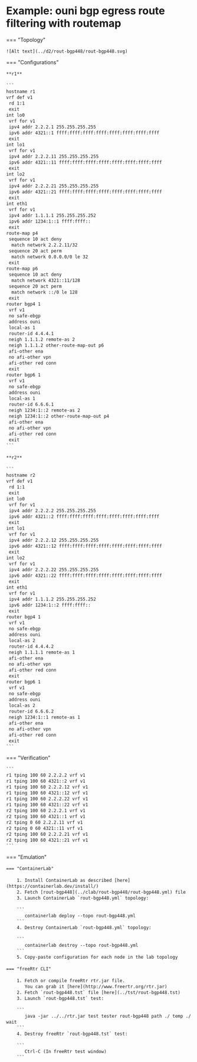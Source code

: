 # Example: ouni bgp egress route filtering with routemap

=== "Topology"

    ![Alt text](../d2/rout-bgp448/rout-bgp448.svg)

=== "Configurations"

    **r1**

    ```
    hostname r1
    vrf def v1
     rd 1:1
     exit
    int lo0
     vrf for v1
     ipv4 addr 2.2.2.1 255.255.255.255
     ipv6 addr 4321::1 ffff:ffff:ffff:ffff:ffff:ffff:ffff:ffff
     exit
    int lo1
     vrf for v1
     ipv4 addr 2.2.2.11 255.255.255.255
     ipv6 addr 4321::11 ffff:ffff:ffff:ffff:ffff:ffff:ffff:ffff
     exit
    int lo2
     vrf for v1
     ipv4 addr 2.2.2.21 255.255.255.255
     ipv6 addr 4321::21 ffff:ffff:ffff:ffff:ffff:ffff:ffff:ffff
     exit
    int eth1
     vrf for v1
     ipv4 addr 1.1.1.1 255.255.255.252
     ipv6 addr 1234:1::1 ffff:ffff::
     exit
    route-map p4
     sequence 10 act deny
      match network 2.2.2.11/32
     sequence 20 act perm
      match network 0.0.0.0/0 le 32
     exit
    route-map p6
     sequence 10 act deny
      match network 4321::11/128
     sequence 20 act perm
      match network ::/0 le 128
     exit
    router bgp4 1
     vrf v1
     no safe-ebgp
     address ouni
     local-as 1
     router-id 4.4.4.1
     neigh 1.1.1.2 remote-as 2
     neigh 1.1.1.2 other-route-map-out p6
     afi-other ena
     no afi-other vpn
     afi-other red conn
     exit
    router bgp6 1
     vrf v1
     no safe-ebgp
     address ouni
     local-as 1
     router-id 6.6.6.1
     neigh 1234:1::2 remote-as 2
     neigh 1234:1::2 other-route-map-out p4
     afi-other ena
     no afi-other vpn
     afi-other red conn
     exit
    ```

    **r2**

    ```
    hostname r2
    vrf def v1
     rd 1:1
     exit
    int lo0
     vrf for v1
     ipv4 addr 2.2.2.2 255.255.255.255
     ipv6 addr 4321::2 ffff:ffff:ffff:ffff:ffff:ffff:ffff:ffff
     exit
    int lo1
     vrf for v1
     ipv4 addr 2.2.2.12 255.255.255.255
     ipv6 addr 4321::12 ffff:ffff:ffff:ffff:ffff:ffff:ffff:ffff
     exit
    int lo2
     vrf for v1
     ipv4 addr 2.2.2.22 255.255.255.255
     ipv6 addr 4321::22 ffff:ffff:ffff:ffff:ffff:ffff:ffff:ffff
     exit
    int eth1
     vrf for v1
     ipv4 addr 1.1.1.2 255.255.255.252
     ipv6 addr 1234:1::2 ffff:ffff::
     exit
    router bgp4 1
     vrf v1
     no safe-ebgp
     address ouni
     local-as 2
     router-id 4.4.4.2
     neigh 1.1.1.1 remote-as 1
     afi-other ena
     no afi-other vpn
     afi-other red conn
     exit
    router bgp6 1
     vrf v1
     no safe-ebgp
     address ouni
     local-as 2
     router-id 6.6.6.2
     neigh 1234:1::1 remote-as 1
     afi-other ena
     no afi-other vpn
     afi-other red conn
     exit
    ```

=== "Verification"

    ```
    r1 tping 100 60 2.2.2.2 vrf v1
    r1 tping 100 60 4321::2 vrf v1
    r1 tping 100 60 2.2.2.12 vrf v1
    r1 tping 100 60 4321::12 vrf v1
    r1 tping 100 60 2.2.2.22 vrf v1
    r1 tping 100 60 4321::22 vrf v1
    r2 tping 100 60 2.2.2.1 vrf v1
    r2 tping 100 60 4321::1 vrf v1
    r2 tping 0 60 2.2.2.11 vrf v1
    r2 tping 0 60 4321::11 vrf v1
    r2 tping 100 60 2.2.2.21 vrf v1
    r2 tping 100 60 4321::21 vrf v1
    ```

=== "Emulation"

    === "ContainerLab"

        1. Install ContainerLab as described [here](https://containerlab.dev/install/)  
        2. Fetch [rout-bgp448](../clab/rout-bgp448/rout-bgp448.yml) file  
        3. Launch ContainerLab `rout-bgp448.yml` topology:  

        ```
           containerlab deploy --topo rout-bgp448.yml  
        ```
        4. Destroy ContainerLab `rout-bgp448.yml` topology:  

        ```
           containerlab destroy --topo rout-bgp448.yml  
        ```
        5. Copy-paste configuration for each node in the lab topology

    === "freeRtr CLI"

        1. Fetch or compile freeRtr rtr.jar file.  
           You can grab it [here](http://www.freertr.org/rtr.jar)  
        2. Fetch `rout-bgp448.tst` file [here](../tst/rout-bgp448.tst)  
        3. Launch `rout-bgp448.tst` test:  

        ```
           java -jar ../../rtr.jar test tester rout-bgp448 path ./ temp ./ wait
        ```
        4. Destroy freeRtr `rout-bgp448.tst` test:  

        ```
           Ctrl-C (In freeRtr test window)
        ```

